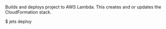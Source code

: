 Builds and deploys project to AWS Lambda.  This creates and or updates the CloudFormation stack.

$ jets deploy
